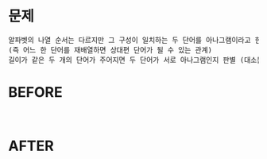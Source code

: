 # 문제

<pre>
알파벳의 나열 순서는 다르지만 그 구성이 일치하는 두 단어를 아나그램이라고 한다. 
(즉 어느 한 단어를 재배열하면 상대편 단어가 될 수 있는 관계)
길이가 같은 두 개의 단어가 주어지면 두 단어가 서로 아나그램인지 판별 (대소문자 구분)
</pre>

# BEFORE

<pre>

</pre>

# AFTER

<pre>

</pre>
